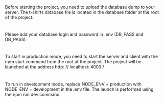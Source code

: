 Before starting the project, you need to upload the database dump to your server. The t-shirts database file is located in the database folder at the root of the project.
#

Please add your database login and password in .env (DB_PASS and DB_PASS).
#

To start in production mode, you need to start the server and client with the npm start command from the root of the project. The project will be launched at the address http: // localhost: 4000 /
#
To run in development mode, replace NODE_ENV = production with NODE_ENV = development in the .env file. The launch is performed using the npm run dev command
